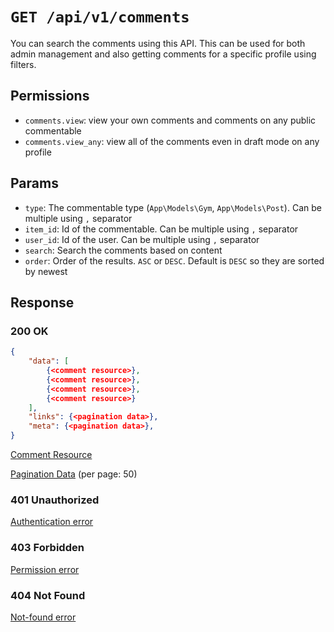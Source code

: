 # `GET /api/v1/comments`
You can search the comments using this API. This can be used for both admin management and also getting comments for a specific profile using filters.


## Permissions

- `comments.view`: view your own comments and comments on any public commentable
- `comments.view_any`: view all of the comments even in draft mode on any profile

## Params

- `type`: The commentable type (`App\Models\Gym`, `App\Models\Post`). Can be multiple using `,` separator
- `item_id`: Id of the commentable. Can be multiple using `,` separator
- `user_id`: Id of the user. Can be multiple using `,` separator
- `search`: Search the comments based on content
- `order`: Order of the results. `ASC` or `DESC`. Default is `DESC` so they are sorted by newest

## Response

### 200 OK

```json
{
    "data": [
        {<comment resource>},
        {<comment resource>},
        {<comment resource>},
        {<comment resource>}
    ],
    "links": {<pagination data>},
    "meta": {<pagination data>},
}
```

[Comment Resource](../resources/comment.md)

[Pagination Data](../pagination-data.md) (per page: 50)

### 401 Unauthorized
[Authentication error](../authentication-errors.md)

### 403 Forbidden
[Permission error](../permission-errors.md)

### 404 Not Found
[Not-found error](../not-found-errors.md)
